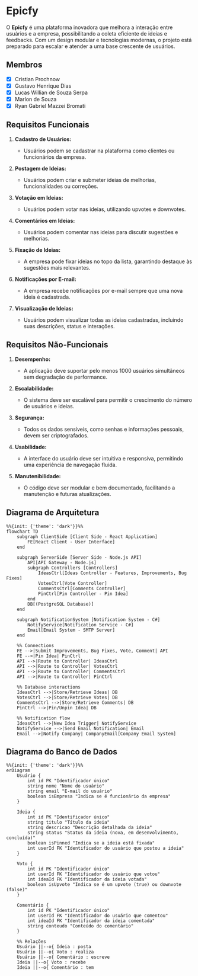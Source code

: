 # Epicfy

O **Epicfy** é uma plataforma inovadora que melhora a interação entre usuários e a empresa, possibilitando a coleta eficiente de ideias e feedbacks. Com um design modular e tecnologias modernas, o projeto está preparado para escalar e atender a uma base crescente de usuários.

## Membros

- [x] Cristian Prochnow
- [x] Gustavo Henrique Dias
- [x] Lucas Willian de Souza Serpa 
- [x] Marlon de Souza 
- [x] Ryan Gabriel Mazzei Bromati

## Requisitos Funcionais

1. **Cadastro de Usuários:**
   - Usuários podem se cadastrar na plataforma como clientes ou funcionários da empresa.

2. **Postagem de Ideias:**
   - Usuários podem criar e submeter ideias de melhorias, funcionalidades ou correções.

3. **Votação em Ideias:**
   - Usuários podem votar nas ideias, utilizando upvotes e downvotes.

4. **Comentários em Ideias:**
   - Usuários podem comentar nas ideias para discutir sugestões e melhorias.

5. **Fixação de Ideias:**
   - A empresa pode fixar ideias no topo da lista, garantindo destaque às sugestões mais relevantes.

6. **Notificações por E-mail:**
   - A empresa recebe notificações por e-mail sempre que uma nova ideia é cadastrada.

7. **Visualização de Ideias:**
   - Usuários podem visualizar todas as ideias cadastradas, incluindo suas descrições, status e interações.

## Requisitos Não-Funcionais

1. **Desempenho:**
   - A aplicação deve suportar pelo menos 1000 usuários simultâneos sem degradação de performance.

2. **Escalabilidade:**
   - O sistema deve ser escalável para permitir o crescimento do número de usuários e ideias.

3. **Segurança:**
   - Todos os dados sensíveis, como senhas e informações pessoais, devem ser criptografados.

4. **Usabilidade:**
   - A interface do usuário deve ser intuitiva e responsiva, permitindo uma experiência de navegação fluida.

5. **Manutenibilidade:**
   - O código deve ser modular e bem documentado, facilitando a manutenção e futuras atualizações.

## Diagrama de Arquitetura

``` mermaid
%%{init: {'theme': 'dark'}}%%
flowchart TD
    subgraph ClientSide [Client Side - React Application]
        FE[React Client - User Interface]
    end

    subgraph ServerSide [Server Side - Node.js API]
        API[API Gateway - Node.js] 
        subgraph Controllers [Controllers]
            IdeasCtrl[Ideas Controller - Features, Improvements, Bug Fixes] 
            VotesCtrl[Vote Controller] 
            CommentsCtrl[Comments Controller]
            PinCtrl[Pin Controller - Pin Idea]
        end
        DB[(PostgreSQL Database)]
    end

    subgraph NotificationSystem [Notification System - C#]
        NotifyService[Notification Service - C#]
        Email[Email System - SMTP Server]
    end

    %% Connections
    FE -->|Submit Improvements, Bug Fixes, Vote, Comment| API
    FE -->|Pin Idea| PinCtrl
    API -->|Route to Controller| IdeasCtrl
    API -->|Route to Controller| VotesCtrl
    API -->|Route to Controller| CommentsCtrl
    API -->|Route to Controller| PinCtrl

    %% Database interactions
    IdeasCtrl -->|Store/Retrieve Ideas| DB
    VotesCtrl -->|Store/Retrieve Votes| DB
    CommentsCtrl -->|Store/Retrieve Comments| DB
    PinCtrl -->|Pin/Unpin Idea| DB

    %% Notification flow
    IdeasCtrl -->|New Idea Trigger| NotifyService
    NotifyService -->|Send Email Notification| Email
    Email -->|Notify Company| CompanyEmail[Company Email System]
```

## Diagrama do Banco de Dados

``` mermaid
%%{init: {'theme': 'dark'}}%%
erDiagram
    Usuário {
        int id PK "Identificador único"
        string nome "Nome do usuário"
        string email "E-mail do usuário"
        boolean isEmpresa "Indica se é funcionário da empresa"
    }

    Ideia {
        int id PK "Identificador único"
        string titulo "Título da ideia"
        string descricao "Descrição detalhada da ideia"
        string status "Status da ideia (nova, em desenvolvimento, concluída)"
        boolean isPinned "Indica se a ideia está fixada"
        int userId FK "Identificador do usuário que postou a ideia"
    }

    Voto {
        int id PK "Identificador único"
        int userId FK "Identificador do usuário que votou"
        int ideaId FK "Identificador da ideia votada"
        boolean isUpvote "Indica se é um upvote (true) ou downvote (false)"
    }

    Comentário {
        int id PK "Identificador único"
        int userId FK "Identificador do usuário que comentou"
        int ideaId FK "Identificador da ideia comentada"
        string conteudo "Conteúdo do comentário"
    }

    %% Relações
    Usuário ||--o{ Ideia : posta
    Usuário ||--o{ Voto : realiza
    Usuário ||--o{ Comentário : escreve
    Ideia ||--o{ Voto : recebe
    Ideia ||--o{ Comentário : tem
```